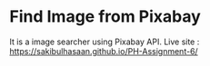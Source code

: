 # Find Image from Pixabay
It is a image searcher using Pixabay API. 
Live site : https://sakibulhasaan.github.io/PH-Assignment-6/
